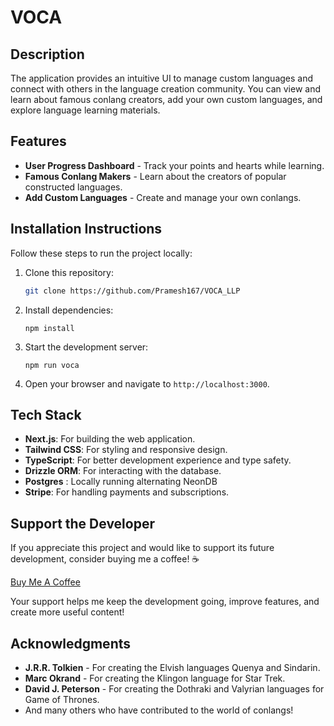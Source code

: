 # VOCA

## Description

The application provides an intuitive UI to manage custom languages and connect with others in the language creation community. You can view and learn about famous conlang creators, add your own custom languages, and explore language learning materials.

## Features

- **User Progress Dashboard** - Track your points and hearts while learning.
- **Famous Conlang Makers** - Learn about the creators of popular constructed languages.
- **Add Custom Languages** - Create and manage your own conlangs.

## Installation Instructions

Follow these steps to run the project locally:

1. Clone this repository:

    ```bash
    git clone https://github.com/Pramesh167/VOCA_LLP
    ```

2. Install dependencies:

    ```
    npm install
    ```

3. Start the development server:

    ```
    npm run voca
    ```

4. Open your browser and navigate to `http://localhost:3000`.

## Tech Stack

- **Next.js**: For building the web application.
- **Tailwind CSS**: For styling and responsive design.
- **TypeScript**: For better development experience and type safety.
- **Drizzle ORM**: For interacting with the database.
- **Postgres** : Locally running alternating NeonDB
- **Stripe**: For handling payments and subscriptions.

## Support the Developer

If you appreciate this project and would like to support its future development, consider buying me a coffee! ☕️

[Buy Me A Coffee](https://buymeacoffee.com/pramesh)

Your support helps me keep the development going, improve features, and create more useful content!

## Acknowledgments

- **J.R.R. Tolkien** - For creating the Elvish languages Quenya and Sindarin.
- **Marc Okrand** - For creating the Klingon language for Star Trek.
- **David J. Peterson** - For creating the Dothraki and Valyrian languages for Game of Thrones.
- And many others who have contributed to the world of conlangs!
